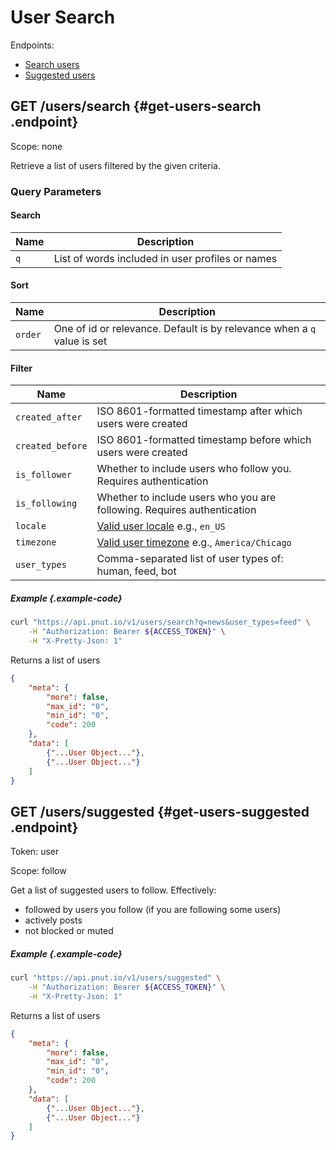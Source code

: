 # User Search

Endpoints:

* [Search users](#get-users-search)
* [Suggested users](#get-users-suggested)


## <span class="method method-get">GET</span> /users/search {#get-users-search .endpoint}

Scope: <span class="endpoint-meta">none</span>

Retrieve a list of users filtered by the given criteria.

### Query Parameters

#### Search

Name|Description
-|-
`q`|List of words included in user profiles or names

#### Sort

Name|Description
-|-
`order`|One of id or relevance. Default is by relevance when a `q` value is set

#### Filter

Name|Description
-|-
`created_after`|ISO 8601-formatted timestamp after which users were created
`created_before`|ISO 8601-formatted timestamp before which users were created
`is_follower`|Whether to include users who follow you. Requires authentication
`is_following`|Whether to include users who you are following. Requires authentication
`locale`|[Valid user locale](../users#locales) e.g., `en_US`
`timezone`|[Valid user timezone](../users#timezones) e.g., `America/Chicago`
`user_types`|Comma-separated list of user types of: human, feed, bot

##### Example {.example-code}

```bash
curl "https://api.pnut.io/v1/users/search?q=news&user_types=feed" \
    -H "Authorization: Bearer ${ACCESS_TOKEN}" \
    -H "X-Pretty-Json: 1"
```

Returns a list of users

```json
{
    "meta": {
        "more": false,
        "max_id": "0",
        "min_id": "0",
        "code": 200
    },
    "data": [
        {"...User Object..."},
        {"...User Object..."}
    ]
}
```



## <span class="method method-get">GET</span> /users/suggested {#get-users-suggested .endpoint}

Token: <span class="endpoint-meta">user</span>

Scope: <span class="endpoint-meta">follow</span>

Get a list of suggested users to follow. Effectively:

- followed by users you follow (if you are following some users)
- actively posts
- not blocked or muted

##### Example {.example-code}

```bash
curl "https://api.pnut.io/v1/users/suggested" \
    -H "Authorization: Bearer ${ACCESS_TOKEN}" \
    -H "X-Pretty-Json: 1"
```

Returns a list of users

```json
{
    "meta": {
        "more": false,
        "max_id": "0",
        "min_id": "0",
        "code": 200
    },
    "data": [
        {"...User Object..."},
        {"...User Object..."}
    ]
}
```
